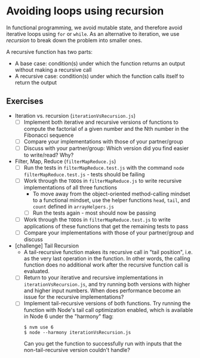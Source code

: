 # Avoiding loops using recursion

In functional programming, we avoid mutable state, and therefore avoid iterative loops using `for` or `while`. As an alternative to iteration, we use _recursion_ to break down the problem into smaller ones.

A recursive function has two parts:
- A base case: condition(s) under which the function returns an output without making a recursive call  
- A recursive case: condition(s) under which the function calls itself to return the output

## Exercises

- Iteration vs. recursion (`iterationVsRecursion.js`)
  - [ ] Implement both iterative and recursive versions of functions to compute the factorial of a given number and the Nth number in the Fibonacci sequence
  - [ ] Compare your implementations with those of your partner/group
  - [ ] Discuss with your partner/group: Which version did you find easier to write/read? Why?

- Filter, Map, Reduce (`filterMapReduce.js`)
  - [ ] Run the tests in `filterMapReduce.test.js` with the command `node filterMapReduce.test.js` - tests should be failing
  - [ ] Work through the `TODO`s in `filterMapReduce.js` to write recursive implementations of all three functions
    - To move away from the object-oriented method-calling mindset to a functional mindset, use the helper functions `head`, `tail`, and `count` defined in `arrayHelpers.js`
    - [ ] Run the tests again - most should now be passing
  - [ ] Work through the `TODO`s in `filterMapReduce.test.js` to write applications of these functions that get the remaining tests to pass
  - [ ] Compare your implementations with those of your partner/group and discuss

- [challenge] Tail Recursion
  - A tail-recursive function makes its recursive call in "tail position", i.e. as the very last operation in the function. In other words, the calling function does no additional work after the recursive function call is evaluated.
  - [ ] Return to your iterative and recursive implementations in `iterationVsRecursion.js`, and try running both versions with higher and higher input numbers. When does performance become an issue for the recursive implementations?
  - [ ] Implement tail-recursive versions of both functions. Try running the function with Node's tail call optimization enabled, which is available in Node 6 under the "harmony" flag:
    ```
    $ nvm use 6
    $ node --harmony iterationVsRecursion.js
    ```
    Can you get the function to successfully run with inputs that the non-tail-recursive version couldn't handle?
